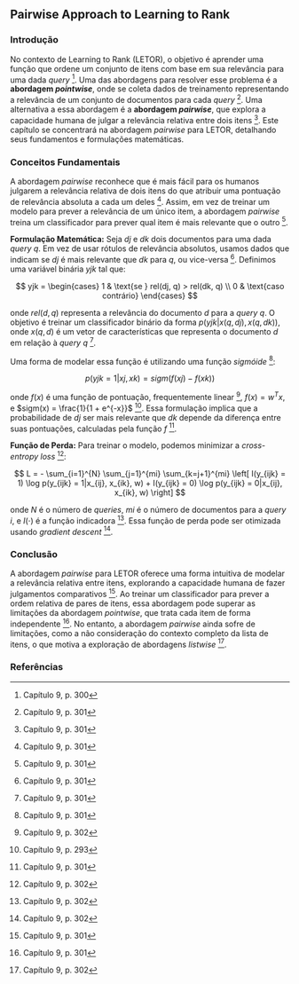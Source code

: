## Pairwise Approach to Learning to Rank

### Introdução
No contexto de Learning to Rank (LETOR), o objetivo é aprender uma função que ordene um conjunto de itens com base em sua relevância para uma dada *query* [^300]. Uma das abordagens para resolver esse problema é a **abordagem *pointwise***, onde se coleta dados de treinamento representando a relevância de um conjunto de documentos para cada *query* [^301]. Uma alternativa a essa abordagem é a **abordagem *pairwise***, que explora a capacidade humana de julgar a relevância relativa entre dois itens [^301]. Este capítulo se concentrará na abordagem *pairwise* para LETOR, detalhando seus fundamentos e formulações matemáticas.

### Conceitos Fundamentais
A abordagem *pairwise* reconhece que é mais fácil para os humanos julgarem a relevância relativa de dois itens do que atribuir uma pontuação de relevância absoluta a cada um deles [^301]. Assim, em vez de treinar um modelo para prever a relevância de um único item, a abordagem *pairwise* treina um classificador para prever qual item é mais relevante que o outro [^301].

**Formulação Matemática:**
Seja $dj$ e $dk$ dois documentos para uma dada *query* $q$. Em vez de usar rótulos de relevância absolutos, usamos dados que indicam se $dj$ é mais relevante que $dk$ para $q$, ou vice-versa [^301]. Definimos uma variável binária $yjk$ tal que:

$$ yjk = \begin{cases} 1 & \text{se } rel(dj, q) > rel(dk, q) \\ 0 & \text{caso contrário} \end{cases} $$

onde $rel(d, q)$ representa a relevância do documento $d$ para a *query* $q$. O objetivo é treinar um classificador binário da forma $p(yjk|x(q, dj), x(q, dk))$, onde $x(q, d)$ é um vetor de características que representa o documento $d$ em relação à *query* $q$ [^301].

Uma forma de modelar essa função é utilizando uma função *sigmóide* [^301]:

$$ p(yjk = 1|xj, xk) = sigm(f(xj) - f(xk)) $$

onde $f(x)$ é uma função de pontuação, frequentemente linear [^302], $f(x) = w^Tx$, e $sigm(x) = \frac{1}{1 + e^{-x}}$ [^293]. Essa formulação implica que a probabilidade de $dj$ ser mais relevante que $dk$ depende da diferença entre suas pontuações, calculadas pela função $f$ [^301].

**Função de Perda:**
Para treinar o modelo, podemos minimizar a *cross-entropy loss* [^302]:

$$ L = - \sum_{i=1}^{N} \sum_{j=1}^{mi} \sum_{k=j+1}^{mi} \left[ I(y_{ijk} = 1) \log p(y_{ijk} = 1|x_{ij}, x_{ik}, w) + I(y_{ijk} = 0) \log p(y_{ijk} = 0|x_{ij}, x_{ik}, w) \right] $$

onde $N$ é o número de *queries*, $mi$ é o número de documentos para a *query* $i$, e $I(\cdot)$ é a função indicadora [^302]. Essa função de perda pode ser otimizada usando *gradient descent* [^302].

### Conclusão
A abordagem *pairwise* para LETOR oferece uma forma intuitiva de modelar a relevância relativa entre itens, explorando a capacidade humana de fazer julgamentos comparativos [^301]. Ao treinar um classificador para prever a ordem relativa de pares de itens, essa abordagem pode superar as limitações da abordagem *pointwise*, que trata cada item de forma independente [^301]. No entanto, a abordagem *pairwise* ainda sofre de limitações, como a não consideração do contexto completo da lista de itens, o que motiva a exploração de abordagens *listwise* [^302].

### Referências
[^300]: Capítulo 9, p. 300
[^301]: Capítulo 9, p. 301
[^302]: Capítulo 9, p. 302
[^293]: Capítulo 9, p. 293
<!-- END -->